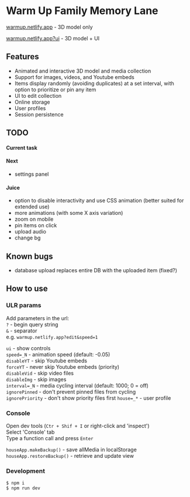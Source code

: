 # Warm Up Family Memory Lane

[warmup.netlify.app](https://warmup.netlify.app/) - 3D model only

[warmup.netlify.app?ui](https://warmup.netlify.app/?ui) - 3D model + UI

## Features

- Animated and interactive 3D model and media collection
- Support for images, videos, and Youtube embeds
- Items display randomly (avoiding duplicates) at a set interval, with option to prioritize or pin any item
- UI to edit collection
- Online storage
- User profiles
- Session persistence

## TODO

#### Current task

#### Next

- settings panel

#### Juice

- option to disable interactivity and use CSS animation (better suited for extended use)
- more animations (with some X axis variation)
- zoom on mobile
- pin items on click
- upload audio
- change bg

## Known bugs

- database upload replaces entire DB with the uploaded item (fixed?)

## How to use

### ULR params

Add parameters in the url:  
`?` - begin query string  
`&` - separator  
e.g. `warmup.netlify.app?edit&speed=1`

[//]: # "Remember double space at end each of line"

`ui` - show controls  
`speed=_N` - animation speed (default: -0.05)  
`disableYT` - skip Youtube embeds  
`forceYT` - never skip Youtube embeds (priority)  
`disableVid` - skip video files  
`disableImg` - skip images  
`interval=_N` - media cycling interval (default: 1000; 0 = off)  
`ignorePinned` - don't prevent pinned files from cycling  
`ignorePriority` - don't show priority files first
`house=_*` - user profile

### Console

Open dev tools (`Ctr + Shif + I` or right-click and 'inspect')  
Select 'Console' tab  
Type a function call and press `Enter`

`houseApp.makeBackup()` - save allMedia in localStorage  
`houseApp.restoreBackup()` - retrieve and update view

### Development

```
$ npm i
$ npm run dev
```
